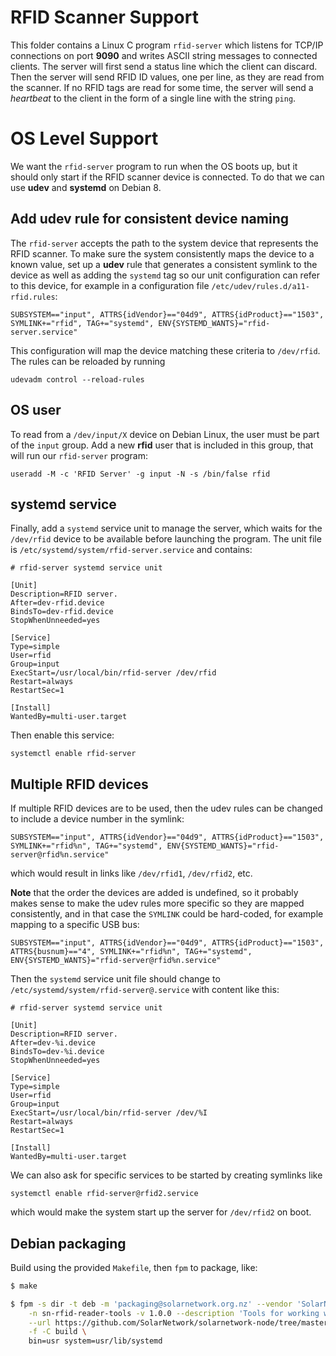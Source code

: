 # RFID Scanner Support

This folder contains a Linux C program `rfid-server` which listens for
TCP/IP connections on port **9090** and writes ASCII string messages to
connected clients. The server will first send a status line which the
client can discard. Then the server will send RFID ID values, one per
line, as they are read from the scanner. If no RFID tags are read
for some time, the server will send a _heartbeat_ to the client in the
form of a single line with the string `ping`.

# OS Level Support

We want the `rfid-server` program to run when the OS boots up, but
it should only start if the RFID scanner device is connected. To
do that we can use **udev** and **systemd** on Debian 8.

## Add udev rule for consistent device naming

The `rfid-server` accepts the path to the system device that represents
the RFID scanner. To make sure the system consistently maps the device
to a known value, set up a **udev** rule that generates a consistent
symlink to the device as well as adding the `systemd` tag so our unit
configuration can refer to this device, for example in a configuration
file `/etc/udev/rules.d/a11-rfid.rules`:

	SUBSYSTEM=="input", ATTRS{idVendor}=="04d9", ATTRS{idProduct}=="1503", SYMLINK+="rfid", TAG+="systemd", ENV{SYSTEMD_WANTS}="rfid-server.service"

This configuration will map the device matching these criteria to `/dev/rfid`.
The rules can be reloaded by running

	udevadm control --reload-rules

## OS user

To read from a `/dev/input/X` device on Debian Linux, the user must
be part of the `input` group. Add a new **rfid** user that is included in
this group, that will run our `rfid-server` program:

	useradd -M -c 'RFID Server' -g input -N -s /bin/false rfid

## systemd service

Finally, add a `systemd` service unit to manage the server, which waits
for the `/dev/rfid` device to be available before launching the program.
The unit file is `/etc/systemd/system/rfid-server.service` and contains:

	# rfid-server systemd service unit

	[Unit]
	Description=RFID server.
	After=dev-rfid.device
	BindsTo=dev-rfid.device
	StopWhenUnneeded=yes

	[Service]
	Type=simple
	User=rfid
	Group=input
	ExecStart=/usr/local/bin/rfid-server /dev/rfid
	Restart=always
	RestartSec=1

	[Install]
	WantedBy=multi-user.target

Then enable this service:

	systemctl enable rfid-server

## Multiple RFID devices

If multiple RFID devices are to be used, then the udev rules can be changed
to include a device number in the symlink:

	SUBSYSTEM=="input", ATTRS{idVendor}=="04d9", ATTRS{idProduct}=="1503", SYMLINK+="rfid%n", TAG+="systemd", ENV{SYSTEMD_WANTS}="rfid-server@rfid%n.service"

which would result in links like `/dev/rfid1`, `/dev/rfid2`, etc.

**Note** that the order the devices are added is undefined, so it probably
makes sense to make the udev rules more specific so they are mapped
consistently, and in that case the `SYMLINK` could be hard-coded, for
example mapping to a specific USB bus:

	SUBSYSTEM=="input", ATTRS{idVendor}=="04d9", ATTRS{idProduct}=="1503", ATTRS{busnum}=="4", SYMLINK+="rfid%n", TAG+="systemd", ENV{SYSTEMD_WANTS}="rfid-server@rfid%n.service"


Then the `systemd` service unit file should change to
`/etc/systemd/system/rfid-server@.service` with content like this:

	# rfid-server systemd service unit

	[Unit]
	Description=RFID server.
	After=dev-%i.device
	BindsTo=dev-%i.device
	StopWhenUnneeded=yes

	[Service]
	Type=simple
	User=rfid
	Group=input
	ExecStart=/usr/local/bin/rfid-server /dev/%I
	Restart=always
	RestartSec=1

	[Install]
	WantedBy=multi-user.target

We can also ask for specific services to be started by creating symlinks like

	systemctl enable rfid-server@rfid2.service

which would make the system start up the server for `/dev/rfid2` on boot.

## Debian packaging

Build using the provided `Makefile`, then `fpm` to package, like:

```sh
$ make

$ fpm -s dir -t deb -m 'packaging@solarnetwork.org.nz' --vendor 'SolarNetwork Foundation' \
	-n sn-rfid-reader-tools -v 1.0.0 --description 'Tools for working with RFID readers.' \
	--url https://github.com/SolarNetwork/solarnetwork-node/tree/master/net.solarnetwork.node.hw.rfid/def/rfid-reader \
	-f -C build \
	bin=usr system=usr/lib/systemd
```
